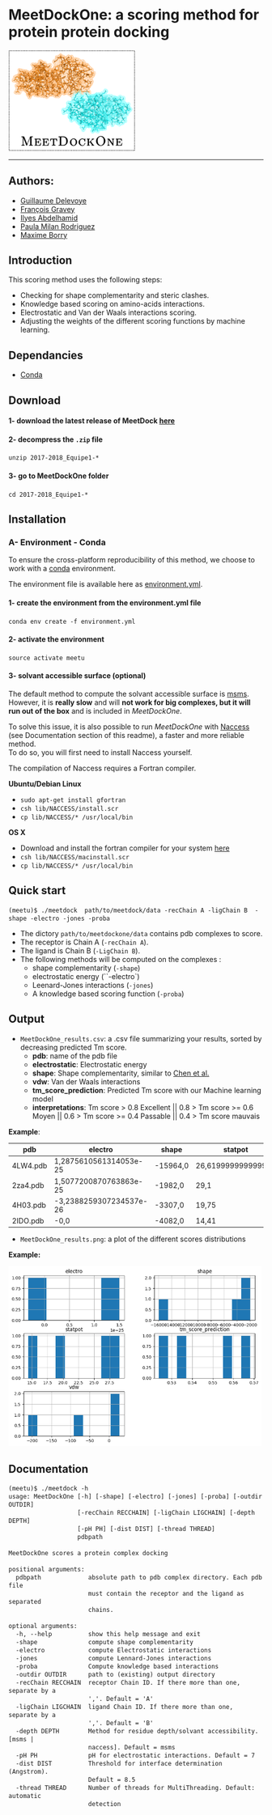 # MeetDockOne: a scoring method for protein protein docking

<img src="./images/logo.png" width="250">

---

## Authors:  
- [Guillaume Delevoye](https://github.com/GDelevoye)  
- [François Gravey](https://github.com/fgravey)  
- [Ilyes Abdelhamid](https://github.com/IlyesAbdelhamid)  
- [Paula Milan Rodriguez](https://github.com/PaulaMilanRguez)  
- [Maxime Borry](https://github.com/maxibor)  

## Introduction

This scoring method uses the following steps:

- Checking for shape complementarity and steric clashes.
- Knowledge based scoring on amino-acids interactions.
- Electrostatic and Van der Waals interactions scoring.
- Adjusting the weights of the different scoring functions by machine learning.

## Dependancies

- [Conda](https://conda.io/docs/)

## Download

#### 1- download the latest release of MeetDock [here](https://github.com/meetU-MasterStudents/2017-2018_Equipe1/releases/latest)

#### 2- decompress the `.zip` file

`unzip 2017-2018_Equipe1-*`

#### 3- go to MeetDockOne folder

`cd 2017-2018_Equipe1-*`

## Installation

### A- Environment - Conda

To ensure the cross-platform reproducibility of this method, we choose to work with a [conda](https://conda.io) environment.

The environment file is available here as [environment.yml](./environment.yml).

#### 1- create the environment from the environment.yml file

`conda env create -f environment.yml`

#### 2- activate the environment

`source activate meetu`

#### 3- solvant accessible surface (optional)

The default method to compute the solvant accessible surface is [msms](http://mgltools.scripps.edu/packages/MSMS).  
However, it is **really slow** and will **not work for big complexes, but it will run out of the box** and is included in *MeetDockOne*.  

To solve this issue, it is also possible to run *MeetDockOne* with [Naccess](http://wolf.bms.umist.ac.uk/naccess/) (see Documentation section of this readme), a faster and more reliable method.  
To do so, you will first need to install Naccess yourself.

The compilation of Naccess requires a Fortran compiler.

**Ubuntu/Debian Linux**
- `sudo apt-get install gfortran`  
- `csh lib/NACCESS/install.scr`  
- `cp lib/NACCESS/* /usr/local/bin`  

**OS X**
- Download and install the fortran compiler for your system [here](https://gcc.gnu.org/wiki/GFortranBinaries#MacOS)
- `csh lib/NACCESS/macinstall.scr`
- `cp lib/NACCESS/* /usr/local/bin`  

## Quick start

```
(meetu)$ ./meetdock  path/to/meetdock/data -recChain A -ligChain B  -shape -electro -jones -proba
```
- The dictory `path/to/meetdockone/data` contains pdb complexes to score.  
- The receptor is Chain A (`-recChain A`).  
- The ligand is Chain B (`-LigChain B`).  
- The following methods will be computed on the complexes :    
    - shape complementarity (`-shape`)
    - electrostatic energy (``-electro`)
    - Leenard-Jones interactions  (`-jones`)
    - A knowledge based scoring function (`-proba`)

## Output

- `MeetDockOne_results.csv`: a .csv file summarizing your results, sorted by decreasing predicted Tm score.
    - **pdb**: name of the pdb file
    - **electrostatic**: Electrostatic energy
    - **shape**: Shape complementarity, similar to [Chen et al.](http://dx.doi.org/10.1002/prot.10092)
    - **vdw**: Van der Waals interactions
    - **tm_score_prediction**: Predicted Tm score with our Machine learning model
    - **interpretations**: Tm score > 0.8 Excellent || 0.8 > Tm score >= 0.6 Moyen || 0.6 > Tm score >= 0.4 Passable || 0.4 > Tm score mauvais

**Example**:

| pdb      | electro                 | shape    | statpot            | vdw                 | tm_score_prediction | interpretations |
|----------|-------------------------|----------|--------------------|---------------------|---------------------|-----------------|
| 4LW4.pdb | 1,2875610561314053e-25  | -15964,0 | 26,619999999999997 | -210,20280214660673 | 0,5681633333333332  | passable        |
| 2za4.pdb | 1,5077200870763863e-25  | -1982,0  | 29,1               | 21,831874052394138  | 0,5578466666666666  | passable        |
| 4H03.pdb | -3,2388259307234537e-26 | -3307,0  | 19,75              | 27,762327090226467  | 0,5353899999999999  | passable        |
| 2IDO.pdb | -0,0                    | -4082,0  | 14,41              | -81,43243931391687  | 0,52383             | passable        |


- `MeetDockOne_results.png`: a plot of the different scores distributions

**Example:**

<img src="./images/outplot.png" width="500">



## Documentation

```
(meetu)$ ./meetdock -h
usage: MeetDockOne [-h] [-shape] [-electro] [-jones] [-proba] [-outdir OUTDIR]
                   [-recChain RECCHAIN] [-ligChain LIGCHAIN] [-depth DEPTH]
                   [-pH PH] [-dist DIST] [-thread THREAD]
                   pdbpath

MeetDockOne scores a protein complex docking

positional arguments:
  pdbpath             absolute path to pdb complex directory. Each pdb file
                      must contain the receptor and the ligand as separated
                      chains.

optional arguments:
  -h, --help          show this help message and exit
  -shape              compute shape complementarity
  -electro            compute Electrostatic interactions
  -jones              compute Lennard-Jones interactions
  -proba              Compute knowledge based interactions
  -outdir OUTDIR      path to (existing) output directory
  -recChain RECCHAIN  receptor Chain ID. If there more than one, separate by a
                      ','. Default = 'A'
  -ligChain LIGCHAIN  ligand Chain ID. If there more than one, separate by a
                      ','. Default = 'B'
  -depth DEPTH        Method for residue depth/solvant accessibility. [msms |
                      naccess]. Default = msms
  -pH PH              pH for electrostatic interactions. Default = 7
  -dist DIST          Threshold for interface determination (Angstrom).
                      Default = 8.5
  -thread THREAD      Number of threads for MultiThreading. Default: automatic
                      detection
```
